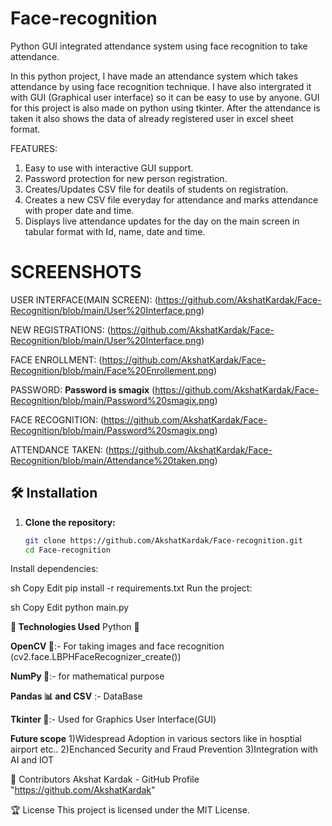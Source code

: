 # Face-recognition
 Python GUI integrated attendance system using face recognition to take attendance.

In this python project, I have made an attendance system which takes attendance by using face recognition technique. I have also intergrated it with GUI (Graphical user interface) so it can be easy to use by anyone. GUI for this project is also made on python using tkinter. After the attendance is taken it also shows the data of already registered user in excel sheet format.

FEATURES:
1) Easy to use with interactive GUI support.
2) Password protection for new person registration.
3) Creates/Updates CSV file for deatils of students on registration.
4) Creates a new CSV file everyday for attendance and marks attendance with proper date and time.
5) Displays live attendance updates for the day on the main screen in tabular format with Id, name, date and time.

# SCREENSHOTS
USER INTERFACE(MAIN SCREEN):
(https://github.com/AkshatKardak/Face-Recognition/blob/main/User%20Interface.png)

NEW REGISTRATIONS:
(https://github.com/AkshatKardak/Face-Recognition/blob/main/User%20Interface.png)

FACE ENROLLMENT:
(https://github.com/AkshatKardak/Face-Recognition/blob/main/Face%20Enrollement.png)

PASSWORD: **Password is smagix**
(https://github.com/AkshatKardak/Face-Recognition/blob/main/Password%20smagix.png)

FACE RECOGNITION:
(https://github.com/AkshatKardak/Face-Recognition/blob/main/Password%20smagix.png)

ATTENDANCE TAKEN:
(https://github.com/AkshatKardak/Face-Recognition/blob/main/Attendance%20taken.png)

## 🛠️ Installation

1. **Clone the repository:**
   ```sh
   git clone https://github.com/AkshatKardak/Face-recognition.git
   cd Face-recognition
Install dependencies:

sh
Copy
Edit
pip install -r requirements.txt
Run the project:

sh
Copy
Edit
python main.py

**📜 Technologies Used**
Python 🐍

**OpenCV 👀**:- For taking images and face recognition (cv2.face.LBPHFaceRecognizer_create())

**NumPy 🔢**:- for mathematical purpose

**Pandas 📊 and CSV** :- DataBase

**Tkinter 🎨**:- Used for Graphics User Interface(GUI)

**Future scope**
1)Widespread Adoption in various sectors like in hosptial airport etc..
2)Enchanced Security and Fraud Prevention
3)Integration with AI and IOT

🙌 Contributors
Akshat Kardak - GitHub Profile "https://github.com/AkshatKardak"

🏆 License
This project is licensed under the MIT License.
